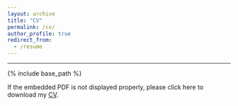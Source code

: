 ```yaml
---
layout: archive
title: "CV"
permalink: /cv/
author_profile: true
redirect_from:
  - /resume
---
```


****

{% include base_path %}

If the embedded PDF is not displayed properly, please click here to download my [CV](https://jingyanguo.com/files/Jingyan_Guo_CV_December_2_2023.pdf).

<center>
  <object data=
"https://jingyanguo.com/files/Jingyan_Guo_CV_December_2_2023.pdf#navpanes=0" width="700" height="600">
  </object>
</center>